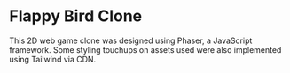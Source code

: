 # Flappy Bird Clone

This 2D web game clone was designed using Phaser, a JavaScript framework. Some styling touchups on assets used were also implemented using Tailwind via CDN.